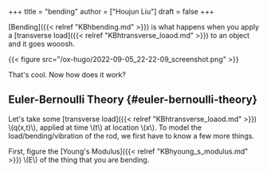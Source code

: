 +++
title = "bending"
author = ["Houjun Liu"]
draft = false
+++

[Bending]({{< relref "KBhbending.md" >}}) is what happens when you apply a [transverse load]({{< relref "KBhtransverse_loaod.md" >}}) to an object and it goes wooosh.

{{< figure src="/ox-hugo/2022-09-05_22-22-09_screenshot.png" >}}

That's cool. Now how does it work?


## Euler-Bernoulli Theory {#euler-bernoulli-theory}

Let's take some [transverse load]({{< relref "KBhtransverse_loaod.md" >}}) \\(q(x,t)\\), applied at time \\(t\\) at location \\(x\\). To model the load/bending/vibration of the rod, we first have to know a few more things.

First, figure the [Young's Modulus]({{< relref "KBhyoung_s_modulus.md" >}}) \\(E\\) of the thing that you are bending.